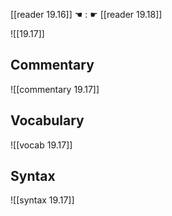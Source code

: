 [[reader 19.16]] ☚ : ☛ [[reader 19.18]]

![[19.17]]

## Commentary

![[commentary 19.17]]

## Vocabulary

![[vocab 19.17]]

## Syntax

![[syntax 19.17]]


